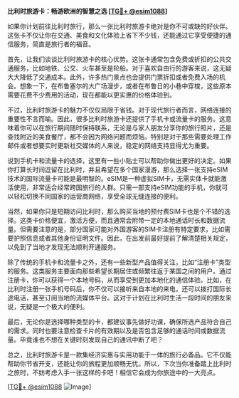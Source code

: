 **比利时旅游卡：畅游欧洲的智慧之选 [[TG💪+ @esim1088](https://t.me/s/esim1088)]**

如果你计划前往比利时旅行，那么一张比利时旅游卡绝对是你不可或缺的好伙伴。这张卡不仅让你在交通、美食和文化体验上省下不少钱，还能通过它享受便捷的通信服务，简直是旅行者的福音。

首先，让我们谈谈比利时旅游卡的核心优势。这张卡通常包含免费或折扣的公共交通服务，比如地铁、公交、火车甚至是轮船。对于喜欢自由行的游客来说，这无疑大大降低了交通成本。此外，许多热门景点也会提供门票折扣或者免费入场的机会。想象一下，在布鲁塞尔的大广场漫步，或者在布鲁日的小巷中穿梭，这些原本需要花费不少费用的活动，现在都能以更实惠的价格体验到。

不过，比利时旅游卡的魅力不仅仅局限于省钱。对于现代旅行者而言，网络连接的重要性不言而喻。因此，很多比利时旅游卡还提供了手机卡或流量卡的服务。这意味着你可以在旅行期间随时保持联系，无论是与家人朋友分享你的旅行照片，还是查找附近的美食餐厅，都不会因为网络问题而烦恼。特别是对于那些需要处理工作邮件或者想要实时更新社交媒体的人来说，稳定的网络支持显得尤为重要。

说到手机卡和流量卡的选择，这里有一些小贴士可以帮助你做出更好的决定。如果你打算长时间逗留在比利时，并且希望在多个国家漫游，那么选择一张支持eSIM技术的国际流量卡可能是最明智的。eSIM是一种虚拟SIM卡，无需实体卡就能激活使用，非常适合经常跨国旅行的人群。只需一部支持eSIM功能的手机，你就可以轻松切换不同国家的运营商网络，享受全球无缝连接的便利。

当然，如果你只是短期访问比利时，那么购买当地的预付费SIM卡也是个不错的选择。这类卡价格便宜，激活方便，而且通常会附带一定的本地通话时长和数据流量。但需要注意的是，部分国家可能对外国游客的SIM卡注册有特定要求，比如需要护照信息或者其他身份证明文件。因此，在出发前最好提前了解清楚相关规定，以免到了当地才发现无法顺利开通服务。

除了传统的手机卡和流量卡之外，还有一些新型产品值得关注，比如“注册卡”类型的服务。这类服务主要面向那些希望长期居住或频繁往返于某国之间的用户。通过注册卡，你可以获得一个本地号码，从而享受到更加本地化的通信体验。比如，在比利时注册一张手机号码后，你不仅可以接听来自本地的来电，还可以拨打国际长途电话，甚至订阅当地的流媒体平台。这对于计划在比利时生活一段时间的朋友来说，无疑是一个极大的便利。

最后，无论你是选择哪种类型的卡，都建议事先做好功课，确保所选产品符合自己的需求。同时也要注意检查卡片的有效期以及是否包含足够的通话时间或数据流量。毕竟谁也不想在关键时刻发现自己的通讯中断了吧？

总之，比利时旅游卡是一款集经济实惠与实用功能于一体的旅行必备品。它不仅能帮助你节省开支，还能让你的旅程更加顺畅无忧。所以，下次当你准备踏上比利时之旅时，不妨考虑入手一张这样的卡吧！相信它会成为你旅途中的一大亮点。

[[TG💪+ @esim1088](https://t.me/s/esim1088) ![Image](https://i.postimg.cc/4NQfJmqS/Snipaste-2025-05-13-00-14-12.png)]